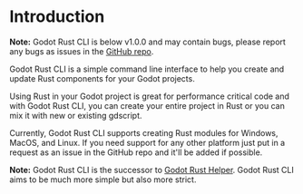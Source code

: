 # Introduction

**Note:** Godot Rust CLI is below v1.0.0 and may contain bugs, please report any bugs as issues in the [GitHub repo](https://github.com/robertcorponoi/godot-rust-cli).

Godot Rust CLI is a simple command line interface to help you create and update Rust components for your Godot projects.

Using Rust in your Godot project is great for performance critical code and with Godot Rust CLI, you can create your entire project in Rust or you can mix it with new or existing gdscript.

Currently, Godot Rust CLI supports creating Rust modules for Windows, MacOS, and Linux. If you need support for any other platform just put in a request as an issue in the GitHub repo and it'll be added if possible.

**Note:** Godot Rust CLI is the successor to [Godot Rust Helper](https://github.com/robertcorponoi/godot_rust_helper). Godot Rust CLI aims to be much more simple but also more strict.